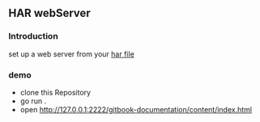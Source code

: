 ## HAR webServer
### Introduction
set up a web server from your [har file](https://en.wikipedia.org/wiki/HAR_(file_format))

### demo
- clone this Repository
- go run .
- open http://127.0.0.1:2222/gitbook-documentation/content/index.html
